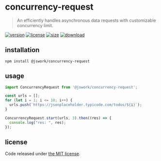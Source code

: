 # concurrency-request
> An efficiently handles asynchronous data requests with customizable concurrency limit.

[![version][version-image]][version-url]
[![license][license-image]][license-url]
[![size][size-image]][size-url]
[![download][download-image]][download-url]

## installation
```shell
npm install @jswork/concurrency-request
```

## usage
```js
import ConcurrencyRequest from '@jswork/concurrency-request';

const urls = [];
for (let i = 1; i <= 10; i++) {
  urls.push(`https://jsonplaceholder.typicode.com/todos/${i}`);
}

ConcurrencyRequest.start(urls, 3).then((res) => {
  console.log("res: ", res);
});
```

## license
Code released under [the MIT license](https://github.com/afeiship/concurrency-request/blob/master/LICENSE.txt).

[version-image]: https://img.shields.io/npm/v/@jswork/concurrency-request
[version-url]: https://npmjs.org/package/@jswork/concurrency-request

[license-image]: https://img.shields.io/npm/l/@jswork/concurrency-request
[license-url]: https://github.com/afeiship/concurrency-request/blob/master/LICENSE.txt

[size-image]: https://img.shields.io/bundlephobia/minzip/@jswork/concurrency-request
[size-url]: https://github.com/afeiship/concurrency-request/blob/master/dist/index.min.js

[download-image]: https://img.shields.io/npm/dm/@jswork/concurrency-request
[download-url]: https://www.npmjs.com/package/@jswork/concurrency-request
